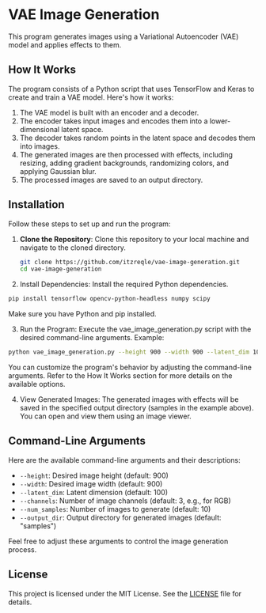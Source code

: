 # VAE Image Generation

This program generates images using a Variational Autoencoder (VAE) model and applies effects to them.

## How It Works

The program consists of a Python script that uses TensorFlow and Keras to create and train a VAE model. Here's how it works:

1. The VAE model is built with an encoder and a decoder.
2. The encoder takes input images and encodes them into a lower-dimensional latent space.
3. The decoder takes random points in the latent space and decodes them into images.
4. The generated images are then processed with effects, including resizing, adding gradient backgrounds, randomizing colors, and applying Gaussian blur.
5. The processed images are saved to an output directory.

## Installation

Follow these steps to set up and run the program:

1. **Clone the Repository**: Clone this repository to your local machine and navigate to the cloned directory.

   ```bash
   git clone https://github.com/itzreqle/vae-image-generation.git
   cd vae-image-generation
   ```
   
2. Install Dependencies: Install the required Python dependencies.

  ```bash
  pip install tensorflow opencv-python-headless numpy scipy
  ```

Make sure you have Python and pip installed.

3. Run the Program: Execute the vae_image_generation.py script with the desired command-line arguments.
Example:

  ```bash
  python vae_image_generation.py --height 900 --width 900 --latent_dim 100 --channels 3 --num_samples 10 --output_dir samples
  ```

You can customize the program's behavior by adjusting the command-line arguments. Refer to the How It Works section for more details on the available options.

4. View Generated Images: The generated images with effects will be saved in the specified output directory (samples in the example above). You can open and view them using an image viewer.

## Command-Line Arguments

Here are the available command-line arguments and their descriptions:

- `--height`: Desired image height (default: 900)
- `--width`: Desired image width (default: 900)
- `--latent_dim`: Latent dimension (default: 100)
- `--channels`: Number of image channels (default: 3, e.g., for RGB)
- `--num_samples`: Number of images to generate (default: 10)
- `--output_dir`: Output directory for generated images (default: "samples")

Feel free to adjust these arguments to control the image generation process.

## License

This project is licensed under the MIT License. See the [LICENSE](https://chat.openai.com/LICENSE) file for details.
